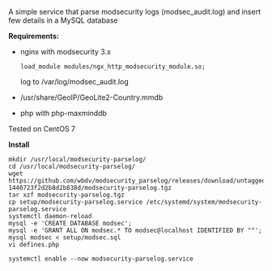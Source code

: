 A simple service that parse modsecurity logs (modsec_audit.log) and insert few details in a MySQL database

**Requirements:**

- nginx with modsecurity 3.x
  ````
  load_module modules/ngx_http_modsecurity_module.so;
  ````
  log to /var/log/modsec_audit.log

- /usr/share/GeoIP/GeoLite2-Country.mmdb 

- php with php-maxminddb 

Tested on CentOS 7

**Install**

````
mkdir /usr/local/modsecurity-parselog/
cd /usr/local/modsecurity-parselog/
wget https://github.com/wbdv/modsecurity_parselog/releases/download/untagged-1440723f2d2b8d2b838d/modsecurity-parselog.tgz
tar xzf modsecurity-parselog.tgz
cp setup/modsecurity-parselog.service /etc/systemd/system/modsecurity-parselog.service 
systemctl daemon-reload
mysql -e 'CREATE DATABASE modsec';
mysql -e 'GRANT ALL ON modsec.* TO modsec@localhost IDENTIFIED BY ""';
mysql modsec < setup/modsec.sql 
vi defines.php

systemctl enable --now modsecurity-parselog.service
````
